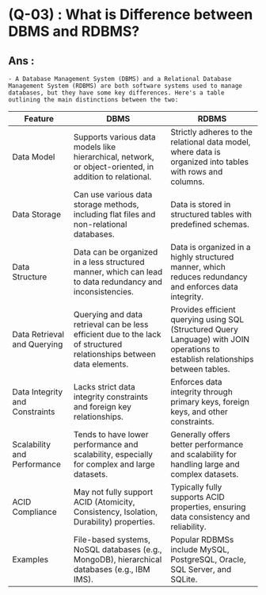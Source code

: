 # (Q-03) : What is Difference between DBMS and RDBMS?

## Ans :
    - A Database Management System (DBMS) and a Relational Database Management System (RDBMS) are both software systems used to manage databases, but they have some key differences. Here's a table outlining the main distinctions between the two:

| Feature                        | DBMS                                                                                                                 | RDBMS                                                                                                                             |
| ------------------------------ | -------------------------------------------------------------------------------------------------------------------- | --------------------------------------------------------------------------------------------------------------------------------- |
| Data Model                     | Supports various data models like hierarchical, network, or object-oriented, in addition to relational.              | Strictly adheres to the relational data model, where data is organized into tables with rows and columns.                         |
| Data Storage                   | Can use various data storage methods, including flat files and non-relational databases.                             | Data is stored in structured tables with predefined schemas.                                                                      |
| Data Structure                 | Data can be organized in a less structured manner, which can lead to data redundancy and inconsistencies.            | Data is organized in a highly structured manner, which reduces redundancy and enforces data integrity.                            |
| Data Retrieval and Querying    | Querying and data retrieval can be less efficient due to the lack of structured relationships between data elements. | Provides efficient querying using SQL (Structured Query Language) with JOIN operations to establish relationships between tables. |
| Data Integrity and Constraints | Lacks strict data integrity constraints and foreign key relationships.                                               | Enforces data integrity through primary keys, foreign keys, and other constraints.                                                |
| Scalability and Performance    | Tends to have lower performance and scalability, especially for complex and large datasets.                          | Generally offers better performance and scalability for handling large and complex datasets.                                      |
| ACID Compliance                | May not fully support ACID (Atomicity, Consistency, Isolation, Durability) properties.                               | Typically fully supports ACID properties, ensuring data consistency and reliability.                                              |
| Examples                       | File-based systems, NoSQL databases (e.g., MongoDB), hierarchical databases (e.g., IBM IMS).                         | Popular RDBMSs include MySQL, PostgreSQL, Oracle, SQL Server, and SQLite.                                                         |
